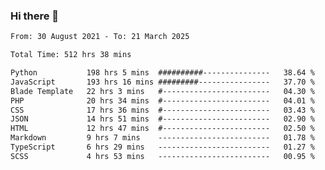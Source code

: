 ### Hi there 👋

<!--
**dominoto/dominoto** is a ✨ _special_ ✨ repository because its `README.md` (this file) appears on your GitHub profile.

Here are some ideas to get you started:

- 🔭 I’m currently working on ...
- 🌱 I’m currently learning ...
- 👯 I’m looking to collaborate on ...
- 🤔 I’m looking for help with ...
- 💬 Ask me about ...
- 📫 How to reach me: ...
- 😄 Pronouns: ...
- ⚡ Fun fact: ...
-->
<!--START_SECTION:waka-->

```txt
From: 30 August 2021 - To: 21 March 2025

Total Time: 512 hrs 38 mins

Python           198 hrs 5 mins  ##########---------------   38.64 %
JavaScript       193 hrs 16 mins #########----------------   37.70 %
Blade Template   22 hrs 3 mins   #------------------------   04.30 %
PHP              20 hrs 34 mins  #------------------------   04.01 %
CSS              17 hrs 36 mins  #------------------------   03.43 %
JSON             14 hrs 51 mins  #------------------------   02.90 %
HTML             12 hrs 47 mins  #------------------------   02.50 %
Markdown         9 hrs 7 mins    -------------------------   01.78 %
TypeScript       6 hrs 29 mins   -------------------------   01.27 %
SCSS             4 hrs 53 mins   -------------------------   00.95 %
```

<!--END_SECTION:waka-->
